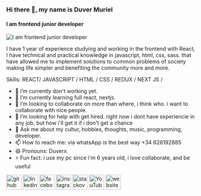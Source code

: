 ### Hi there 👋, my name is Duver Muriel
#### I am frontend junior developer
![I am frontend junior developer](https://i.imgur.com/SHvQqcw.png)

I have 1 year of experience studying and working in the frontend with React, I have technical and practical knowledge in javascript, html, css, sass. that have allowed me to implement solutions to common problems of society making life simpler and benefiting the community more and more.

Skills: REACT/ JAVASCRIPT / HTML / CSS / REDUX / NEXT JS / 

- 🔭 I’m currently don't working yet. 
- 🌱 I’m currently learning full react, nextjs.
- 👯 I’m looking to collaborate on more than where, i think who. i want to collaborate with nice people. 
- 🤔 I’m looking for help with get hired. right now i dont have experiencie in any job, but how i'll get it if i don't get a chance 
- 💬 Ask me about my cultur, hobbies, thoughts, music, programming, developer.
- 📫 How to reach me: via whatsApp is the best way +34 628192885 
- 😄 Pronouns: Duverx 
- ⚡ Fun fact: i use my pc since i'm 6 years old, i love collaborate, and be useful 


[<img src='https://cdn.jsdelivr.net/npm/simple-icons@3.0.1/icons/github.svg' alt='github' height='40'>](https://github.com/elduverx)  [<img src='https://cdn.jsdelivr.net/npm/simple-icons@3.0.1/icons/linkedin.svg' alt='linkedin' height='40'>](https://www.linkedin.com/in/duverney-muriel-react-developer/)  [<img src='https://cdn.jsdelivr.net/npm/simple-icons@3.0.1/icons/facebook.svg' alt='facebook' height='40'>](https://www.facebook.com/duver98)  [<img src='https://cdn.jsdelivr.net/npm/simple-icons@3.0.1/icons/instagram.svg' alt='instagram' height='40'>](https://www.instagram.com/duver98/)  [<img src='https://cdn.jsdelivr.net/npm/simple-icons@3.0.1/icons/stackoverflow.svg' alt='stackoverflow' height='40'>](https://stackoverflow.com/users/elduverx)  [<img src='https://cdn.jsdelivr.net/npm/simple-icons@3.0.1/icons/youtube.svg' alt='YouTube' height='40'>](https://www.youtube.com/channel/wildduver)  [<img src='https://cdn.jsdelivr.net/npm/simple-icons@3.0.1/icons/icloud.svg' alt='website' height='40'>](https://elduverx.github.io/duverfolio/)  

